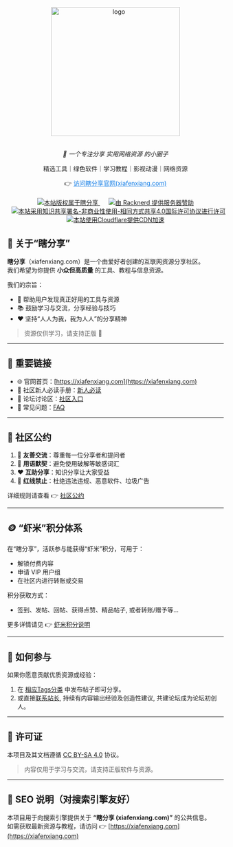 <div align="center">
  <a href="https://xiafenxiang.com/"><img width="300px" alt="logo"
      src="https://img.xiafenxiang.com/file/瞎分享_Logo.png" /></a>
    <br>
    <br>
  <p><em>🚀 一个专注分享 实用网络资源 的小圈子</em></p>
  <p>
    精选工具｜绿色软件｜学习教程｜影视动漫｜网络资源
  </p>
  <p>👉 <a href="https://xiafenxiang.com" style="color: #147EE7;">访问瞎分享官网(xiafenxiang.com)</a></p>

  <!-- shields的小图标 -->

  <div style="margin-top: 20px;">
    <a style="margin: 0 10px;" target="_blank" href="https://www.xiafenxiang.com/">
      <img src="https://img.shields.io/badge/Copyright-XFX-E61B62?style=flat&logo=Cloudera&logoColor=white"
        title="本站版权属于瞎分享">
    </a>
    <a style="margin: 0 10px;" target="_blank" href="https://my.racknerd.com/aff.php?aff=13354">
      <img src="https://img.shields.io/badge/VPS-Racknerd-147EE7?style=flat&logo=ServerFault&logoColor=72B4FF"
        title="由 Racknerd 提供服务器赞助">
    </a>
    <a style="margin: 0 10px;" target="_blank" href="https://creativecommons.org/licenses/by-nc-sa/4.0/">
      <img
        src="https://img.shields.io/badge/Share-BY--NC--SA%204.0-1da262?style=flat&logo=CreativeCommons&logoColor=green"
        title="本站采用知识共享署名-非商业性使用-相同方式共享4.0国际许可协议进行许可">
    </a>
    <a style="margin: 0 10px;" target="_blank" href="https://cloudflare.com/">
      <img src="https://img.shields.io/badge/CDN-CloudFlare-FBAD41?style=flat&logo=Cloudflare&logoColor=orange"
        title="本站使用Cloudflare提供CDN加速">
    </a>
  </div>
</div>

## 🌟 关于“瞎分享”

**瞎分享**（xiafenxiang.com）是一个由爱好者创建的互联网资源分享社区。  
我们希望为你提供 **小众但高质量** 的工具、教程与信息资源。

我们的宗旨：
- 🔎 帮助用户发现真正好用的工具与资源
- 📚 鼓励学习与交流，分享经验与技巧
- ❤️ 坚持“人人为我，我为人人”的分享精神

> 资源仅供学习，请支持正版 🙏

---

## 🔗 重要链接

- 🌐 官网首页：[https://xiafenxiang.com](https://xiafenxiang.com)
- 📖 社区新人必读手册：[新人必读](https://xiafenxiang.com/newbie)
- 💬 论坛讨论区：[社区入口](https://xiafenxiang.com/forum)
- 📝 常见问题：[FAQ](FAQ.md)

---

## 📜 社区公约

1. 🤝 **友善交流**：尊重每一位分享者和提问者  
2. 🤫 **用语默契**：避免使用破解等敏感词汇  
3. ❤️ **互助分享**：知识分享让大家受益  
4. 🚫 **红线禁止**：杜绝违法违规、恶意软件、垃圾广告

详细规则请查看 👉 [社区公约](https://xiafenxiang.com/p/6-guide)

---

## 🪙 “虾米”积分体系

在“瞎分享”，活跃参与能获得“虾米”积分，可用于：
- 解锁付费内容
- 申请 VIP 用户组
- 在社区内进行转账或交易

积分获取方式：
- 签到、发帖、回帖、获得点赞、精品帖子, 或者转账/赠予等…

更多详情请见 👉 [虾米积分说明](https://xiafenxiang.com/p/6-guide#part-4-jifen)

---

## 🌱 如何参与

如果你愿意贡献优质资源或经验：
1. 在 [相应Tags分类](https://xiafenxiang.com/tags) 中发布帖子即可分享。
2. 或直接[联系站长](https://xiafenxiang.com/p/3-about#last_section), 持续有内容输出经验及创造性建议, 共建论坛成为论坛初创人。

---

## 📄 许可证

本项目及其文档遵循 [CC BY-SA 4.0](https://creativecommons.org/licenses/by-sa/4.0/) 协议。

> 内容仅用于学习与交流，请支持正版软件与资源。

---

## 🧭 SEO 说明（对搜索引擎友好）

本项目用于向搜索引擎提供关于 **“瞎分享 (xiafenxiang.com)”** 的公共信息。  
如需获取最新资源与教程，请访问 👉 [https://xiafenxiang.com](https://xiafenxiang.com)
